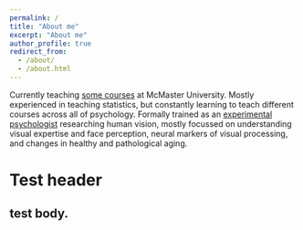 ```yaml
---
permalink: /
title: "About me"
excerpt: "About me"
author_profile: true
redirect_from: 
  - /about/
  - /about.html
---
```


Currently teaching [some courses](https://hashemiscience.github.io/taeching) at McMaster University. Mostly experienced in teaching statistics, but constantly learning to teach different courses across all of psychology. Formally trained as an [experimental psychologist](https://hashemiscience.github.io/cv) researching human vision, mostly focussed on understanding visual expertise and face perception, neural markers of visual processing, and changes in healthy and pathological aging.

Test header
======
test body.
---
